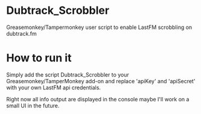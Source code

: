# Dubtrack_Scrobbler
Greasemonkey/Tampermonkey user script to enable LastFM scrobbling on dubtrack.fm

# How to run it
Simply add the script Dubtrack_Scrobbler to your Greasemonkey/TamperMonkey add-on and replace 'apiKey' and 'apiSecret' with your own LastFM api credentials.

Right now all info output are displayed in the console maybe I'll work on a small UI in the future.
